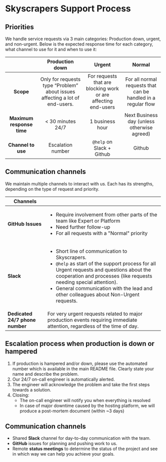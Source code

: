# Skyscrapers Support Process

## Priorities

We handle service requests via 3 main categories: Production down, urgent, and non-urgent. Below is the expected response time for each category, what channel to use for it and when to use it:

|    |                             Production down                            |                                  Urgent                                 |                           Normal                          |
|:-------------------------:|:---------------------------------------------------------------------------:|:-----------------------------------------------------------------------:|:-------------------------------------------------------------:|
| **Scope**                 | Only for requests type “Problem” about issues affecting a lot of end-users. | For requests that are blocking work or are affecting end-users          | For all normal requests that can be handled in a regular flow |
| **Maximum response time** | < 30 minutes 24/7                                                           | 1 business hour                                                         | Next Business day (unless otherwise agreed)                   |
| **Channel to use**        | Escalation number                                                           | `@help` on Slack + Github | Github                                                        |


## Communication channels
We maintain multiple channels to interact with us. Each has its strengths, depending on the type of request and priority.

| Channels ||
|-|-|
| **GitHub Issues**               | <ul> <li>Require involvement from other parts of the team like Expert or Platform</li> <li>Need further follow-up </li> <li>For all requests with a "Normal" priority</li> </ul> |
| **Slack**                       | <ul> <li>Short line of communication to Skyscrapers.</li> <li>`@help` as start of the support process for all Urgent requests and questions about the cooperation and processes (like requests needing special attention).</li> <li>General communication with the lead and other colleagues about Non-Urgent requests.</li> </ul> |
| **Dedicated 24/7 phone number** | For very urgent requests related to major production events requiring immediate attention, regardless of the time of day.                                                                                                                                                                                                       |

## Escalation process when production is down or hampered

1. If production is hampered and/or down, please use the automated number which is available in the main README file. Clearly state your name and describe the problem.
1. Our 24/7 on-call engineer is automatically alerted.
1. The engineer will acknowledge the problem and take the first steps towards a solution.
1. Closing:
   - The on-call engineer will notify you when everything is resolved
   - In case of major downtime caused by the hosting platform, we will produce a post-mortem document (within ~3 days)

## Communication channels

- Shared **Slack** channel for day-to-day communication with the team.
- **GitHub** issues for planning and pushing work to us.
- Remote **status meetings** to determine the status of the project and see in which way we can help you achieve your goals.
